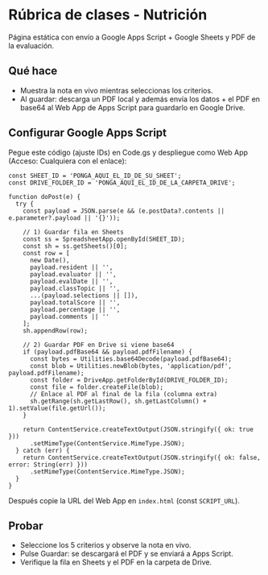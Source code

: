# Rúbrica de clases - Nutrición

Página estática con envío a Google Apps Script + Google Sheets y PDF de la evaluación.

## Qué hace
- Muestra la nota en vivo mientras seleccionas los criterios.
- Al guardar: descarga un PDF local y además envía los datos + el PDF en base64 al Web App de Apps Script para guardarlo en Google Drive.

## Configurar Google Apps Script
Pegue este código (ajuste IDs) en Code.gs y despliegue como Web App (Acceso: Cualquiera con el enlace):

```
const SHEET_ID = 'PONGA_AQUI_EL_ID_DE_SU_SHEET';
const DRIVE_FOLDER_ID = 'PONGA_AQUI_EL_ID_DE_LA_CARPETA_DRIVE';

function doPost(e) {
  try {
    const payload = JSON.parse(e && (e.postData?.contents || e.parameter?.payload || '{}'));

    // 1) Guardar fila en Sheets
    const ss = SpreadsheetApp.openById(SHEET_ID);
    const sh = ss.getSheets()[0];
    const row = [
      new Date(),
      payload.resident || '',
      payload.evaluator || '',
      payload.evalDate || '',
      payload.classTopic || '',
      ...(payload.selections || []),
      payload.totalScore || '',
      payload.percentage || '',
      payload.comments || ''
    ];
    sh.appendRow(row);

    // 2) Guardar PDF en Drive si viene base64
    if (payload.pdfBase64 && payload.pdfFilename) {
      const bytes = Utilities.base64Decode(payload.pdfBase64);
      const blob = Utilities.newBlob(bytes, 'application/pdf', payload.pdfFilename);
      const folder = DriveApp.getFolderById(DRIVE_FOLDER_ID);
      const file = folder.createFile(blob);
      // Enlace al PDF al final de la fila (columna extra)
      sh.getRange(sh.getLastRow(), sh.getLastColumn() + 1).setValue(file.getUrl());
    }

    return ContentService.createTextOutput(JSON.stringify({ ok: true }))
      .setMimeType(ContentService.MimeType.JSON);
  } catch (err) {
    return ContentService.createTextOutput(JSON.stringify({ ok: false, error: String(err) }))
      .setMimeType(ContentService.MimeType.JSON);
  }
}
```

Después copie la URL del Web App en `index.html` (const `SCRIPT_URL`).

## Probar
- Seleccione los 5 criterios y observe la nota en vivo.
- Pulse Guardar: se descargará el PDF y se enviará a Apps Script.
- Verifique la fila en Sheets y el PDF en la carpeta de Drive.
